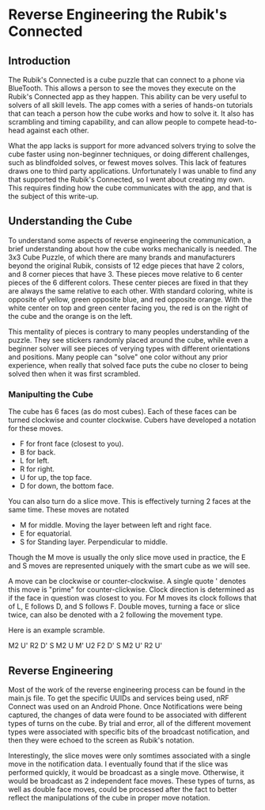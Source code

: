 # Reverse Engineering the Rubik's Connected

## Introduction

The Rubik's Connected is a cube puzzle that can connect to a phone via BlueTooth. This allows a person to see the moves they execute on the Rubik's Connected app as they happen. This ability can be very useful to solvers of all skill levels. The app comes with a series of hands-on tutorials that can teach a person how the cube works and how to solve it. It also has scrambling and timing capability, and can allow people to compete head-to-head against each other.

What the app lacks is support for more advanced solvers trying to solve the cube faster using non-beginner techniques, or doing different challenges, such as blindfolded solves, or fewest moves solves. This lack of features draws one to third party applications. Unfortunately I was unable to find any that supported the Rubik's Connected, so I went about creating my own. This requires finding how the cube communicates with the app, and that is the subject of this write-up.

## Understanding the Cube

To understand some aspects of reverse engineering the communication, a brief understanding about how the cube works mechanically is needed. The 3x3 Cube Puzzle, of which there are many brands and manufacturers beyond the original Rubik, consists of 12 edge pieces that have 2 colors, and 8 corner pieces that have 3. These pieces move relative to 6 center pieces of the 6 different colors. These center pieces are fixed in that they are always the same relative to each other. With standard coloring, white is opposite of yellow, green opposite blue, and red opposite orange. With the white center on top and green center facing you, the red is on the right of the cube and the orange is on the left.

This mentality of pieces is contrary to many peoples understanding of the puzzle. They see stickers randomly placed around the cube, while even a beginner solver will see pieces of verying types with different orientations and positions. Many people can "solve" one color without any prior experience, when really that solved face puts the cube no closer to being solved then when it was first scrambled.

### Manipulting the Cube
The cube has 6 faces (as do most cubes). Each of these faces can be turned clockwise and counter clockwise. Cubers have developed a notation for these moves.

 - F for front face (closest to you).
 - B for back.
 - L for left.
 - R for right.
 - U for up, the top face.
 - D for down, the bottom face.

You can also turn do a slice move. This is effectively turning 2 faces at the same time. These moves are notated

 - M for middle. Moving the layer between left and right face.
 - E for equatorial.
 - S for Standing layer. Perpendicular to middle.

Though the M move is usually the only slice move used in practice, the E and S moves are represented uniquely with the smart cube as we will see.

A move can be clockwise or counter-clockwise. A single quote ' denotes this move is "prime" for counter-clickwise. Clock direction is determined as if the face in question was closest to you. For M moves its clock follows that of L, E follows D, and S follows F. Double moves, turning a face or slice twice, can also be denoted with a 2 following the movement type.

Here is an example scramble.

M2 U' R2 D' S M2 U M' U2 F2 D' S M2 U' R2 U'

## Reverse Engineering

Most of the work of the reverse engineering process can be found in the main.js file. To get the specific UUIDs and services being used, nRF Connect was used on an Android Phone. Once Notifications were being captured, the changes of data were found to be associated with different types of turns on the cube. By trial and error, all of the different movement types were associated with specific bits of the broadcast notification, and then they were echoed to the screen as Rubik's notation.

Interestingly, the slice moves were only somtimes associated with a single move in the notification data. I eventually found that if the slice was performed quickly, it would be broadcast as a single move. Otherwise, it would be broadcast as 2 independent face moves. These types of turns, as well as double face moves, could be processed after the fact to better reflect the manipulations of the cube in proper move notation.
